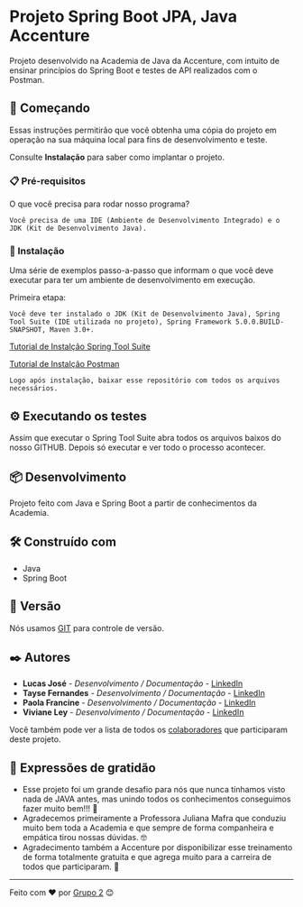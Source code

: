 # Projeto Spring Boot JPA, Java Accenture

Projeto desenvolvido na Academia de Java da Accenture, com intuito de ensinar princípios do Spring Boot e testes de API realizados com o Postman.

## 🚀 Começando

Essas instruções permitirão que você obtenha uma cópia do projeto em operação na sua máquina local para fins de desenvolvimento e teste.

Consulte **Instalação** para saber como implantar o projeto.

### 📋 Pré-requisitos

O que você precisa para rodar nosso programa?

```
Você precisa de uma IDE (Ambiente de Desenvolvimento Integrado) e o JDK (Kit de Desenvolvimento Java).
```

### 🔧 Instalação

Uma série de exemplos passo-a-passo que informam o que você deve executar para ter um ambiente de desenvolvimento em execução.

Primeira etapa:

```
Você deve ter instalado o JDK (Kit de Desenvolvimento Java), Spring Tool Suite (IDE utilizada no projeto), Spring Framework 5.0.0.BUILD-SNAPSHOT, Maven 3.0+.
```

[Tutorial de Instalção Spring Tool Suite](https://www.youtube.com/watch?v=JKXJzD_LHUM)

[Tutorial de Instalção Postman](https://www.youtube.com/watch?v=UJkBqb3X9Us)

```
Logo após instalação, baixar esse repositório com todos os arquivos necessários.
```

## ⚙️ Executando os testes

Assim que executar o Spring Tool Suite abra todos os arquivos baixos do nosso GITHUB. Depois só executar e ver todo o processo acontecer.

## 📦 Desenvolvimento

Projeto feito com Java e Spring Boot a partir de conhecimentos da Academia.

## 🛠️ Construído com

* Java
* Spring Boot

## 📌 Versão

Nós usamos [GIT](https://git-scm.com/) para controle de versão. 

## ✒️ Autores

* **Lucas José** - *Desenvolvimento / Documentação* - [LinkedIn](https://www.linkedin.com/in/lucas-jos%C3%A9-094b30193/)
* **Tayse Fernandes** - *Desenvolvimento / Documentação* - [LinkedIn](https://www.linkedin.com/in/tayse-alves/)
* **Paola Francine** - *Desenvolvimento / Documentação* - [LinkedIn](https://www.linkedin.com/in/paola-francine-0194731b5/l)
* **Viviane Ley** - *Desenvolvimento / Documentação* - [LinkedIn](https://www.linkedin.com/in/viviane-ley-25b34a106/)

Você também pode ver a lista de todos os [colaboradores](https://github.com/paolafrancinez/Projeto-Java/graphs/contributors) que participaram deste projeto.

## 🎁 Expressões de gratidão

* Esse projeto foi um grande desafio para nós que nunca tínhamos visto nada de JAVA antes, mas unindo todos os conhecimentos conseguimos fazer muito bem!!! 📢
* Agradecemos primeiramente a Professora Juliana Mafra que conduziu muito bem toda a Academia e que sempre de forma companheira e empática tirou nossas dúvidas. 🤓
* Agradecimento também a Accenture por disponibilizar esse treinamento de forma totalmente gratuita e que agrega muito para a carreira de todos que participaram. 🥳


---
Feito com ❤️ por [Grupo 2](https://github.com/luca-jose) 😊
